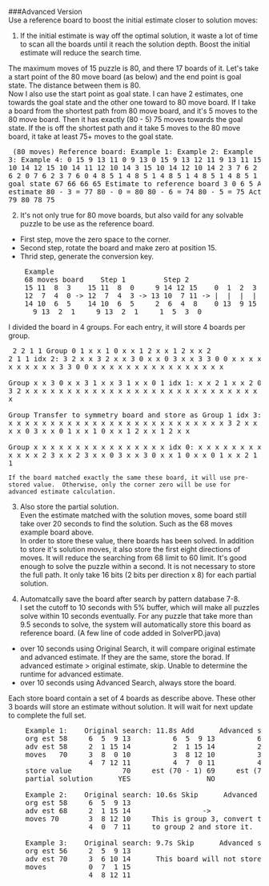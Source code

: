 ###Advanced Version  
Use a reference board to boost the initial estimate closer to solution moves:  

1.  If the initial estimate is way off the optimal solution, it waste a lot of time to scan all the boards until it reach the solution depth.  Boost the initial estimate will reduce the search time.

  The maximum moves of 15 puzzle is 80, and there 17 boards of it.  Let's take a start point of the 80 move board (as below) and the end point is goal state.  The distance between them is 80.  
  Now I also use the start point as goal state.  I can have 2 estimates, one towards the goal state and the other one toward to 80 move board.
  If I take a board from the shortest path from 80 move board, and it's 5 moves to the 80 move board.  Then it has exactly (80 - 5) 75 moves towards the goal state.
  If the is off the shortest path and it take 5 moves to the 80 move board, it take at least 75+ moves to the goal state.
    <pre>
        (80 moves)
      Reference board:      Example 1:      Example 2:      Example 3:      Example 4:
       0 15  9 13           11  0  9 13      0 15  9 13     12 11  9 13     11 15  9 13
      11 12 10 14           12 15 10 14     11 12 10 14      3 15 10 14     12 10 14  2
       3  7  6  2            3  7  6  2      3  7  6  2      0  7  6  2      3  7  6  0 
       4  8  5  1            4  8  5  1      4  8  5  1      4  8  5  1      4  8  5  1 
      Estimate to goal state         67              66              66              65
      Estimate to reference board     3               0               6               5
      Advanced estimate     80 - 3 = 77     80 - 0 = 80     80 - 6 = 74     80 - 5 = 75
      Actual solution                79              80              78              75</pre>
    
2.  It's not only true for 80 move boards, but also vaild for any solvable puzzle to be use as the reference board.  
  * First step, move the zero space to the corner.  
  * Second step, rotate the board and make zero at position 15.  
  * Thrid step, generate the conversion key.  
    <pre>
     Example
     68 moves board    Step 1         Step 2                            Step 3
     15 11  8  3    15 11  8  0     9 14 12 15    0  1  2  3  4  5  6  7  8  9 10 11 12 13 14 15
     12  7  4  0 -> 12  7  4  3 -> 13 10  7 11 -> |  |  |  |  |  |  |  |  |  |  |  |  |  |  |  |
     14 10  6  5    14 10  6  5     2  6  4  8    0 13  9 15 11 14 10  7 12  1  6  8  3  5  2  4
       9 13  2  1     9 13  2  1     1  5  3  0</pre>

  I divided the board in 4 groups.  For each entry, it will store 4 boards per group.
    <pre>
        2 2 1 1      Group     0 1 x x    1 0 x x    1 2 x x    1 2 x x
        2 2 1 1      idx 2:    3 2 x x    3 2 x x    3 0 x x    0 3 x x
        3 3 0 0                x x x x    x x x x    x x x x    x x x x
        3 3 0 0                x x x x    x x x x    x x x x    x x x x  
                     Group     x x 3 0    x x 3 1    x x 3 1    x x 0 1
                     idx 1:    x x 2 1    x x 2 0    x x 0 2    x x 3 2
                               x x x x    x x x x    x x x x    x x x x
                               x x x x    x x x x    x x x x    x x x x  
                     Group     Transfer to symmetry board and store as Group 1
                     idx 3:    x x x x    x x x x    x x x x    x x x x
                               x x x x    x x x x    x x x x    x x x x
                               3 2 x x    3 2 x x    3 0 x x    0 3 x x
                               0 1 x x    1 0 x x    1 2 x x    1 2 x x  
                     Group     x x x x    x x x x    x x x x    x x x x
                     idx 0:    x x x x    x x x x    x x x x    x x x x
                               x x 2 3    x x 2 3    x x 0 3    x x 3 0
                               x x 1 0    x x 0 1    x x 2 1    x x 2 1</pre>
                               
    If the board matched exactly the same these board, it will use pre-stored value.  Otherwise, only the corner zero will be use for advanced estimate calculation.

3.  Also store the partial solution.  
  Even the estimate matched with the solution moves, some board still take over 20 seconds to find the solution.  Such as the 68 moves example board above.  
  In order to store these value, there boards has been solved.  In addition to store it's solution moves, it also store the first eight directions of moves.  It will reduce the searching from 68 limit to 60 limit.  It's good enough to solve the puzzle within a second.  It is not necessary to store the full path.  It only take 16 bits (2 bits per direction x 8) for each partial solution.

4.  Automatcally save the board after search by pattern database 7-8.  
  I set the cutoff to 10 seconds with 5% buffer, which will make all puzzles solve within 10 seconds eventually.  For any puzzle that take more than 9.5 seconds to solve, the system will automatically store this board as reference board.  (A few line of code added in SolverPD.java)
  * over 10 seconds using Original Search, it will compare original estimate and advanced estimate.
    If they are the same, store the borad.
    If advanced estimate > original estimate, skip.  Unable to determine the runtime for advanced estimate.
  * over 10 seconds using Advanced Search, always store the board.

  Each store board contain a set of 4 boards as describe above.  These other 3 boards will store an estimate without solution.  It will wait for next update to complete the full set.
  <pre>
    Example 1:    Original search: 11.8s Add      Advanced search: 11.8s Add
    org est 58     6  5  9 13          6  5  9 13          6  5  9 13          6  5  9 13 
    adv est 58     2  1 15 14          2  1 15 14          2  1 15 14          2  1 15 14 
    moves   70     3  8  0 10          3  8 12 10          3  8 12 10          3  8 10  0 
                   4  7 12 11          4  7  0 11          4  7 11  0          4  7 12 11 
    store value            70     est (70 - 1) 69     est (70 - 2) 68     est (70 - 1) 69
    partial solution      YES                  NO                  NO                  NO

    Example 2:    Original search: 10.6s Skip      Advanced search: 9.9s Add
    org est 58     6  5  9 13                                    6  2  3  4
    adv est 68     2  1 15 14                 ->                 5  1 14  0
    moves 70       3  8 12 10     This is group 3, convert to    9 12 15 10
                   4  0  7 11     to group 2 and store it.      13  8  7 11
                   
    Example 3:    Original search: 9.7s Skip      Advanced search: 4.8s  Skip   
    org est 56     2  5  9 13     
    adv est 70     3  6 10 14      This board will not store.  
    moves          0  7  1 15 
                   4  8 12 11</pre>

